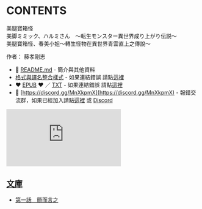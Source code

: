 # CONTENTS

美腿寶箱怪  
美脚ミミック、ハルミさん　～転生モンスター異世界成り上がり伝説～  
美腿寶箱怪、春美小姐～轉生怪物在異世界青雲直上之傳說～  

作者： 藤孝剛志  



- :closed_book: [README.md](README.md) - 簡介與其他資料
- [格式與譯名整合樣式](https://github.com/bluelovers/node-novel/blob/master/lib/locales/%E7%BE%8E%E8%85%BF%E5%AF%B6%E7%AE%B1%E6%80%AA.ts) - 如果連結錯誤 請點[這裡](https://github.com/bluelovers/node-novel/blob/master/lib/locales/)
-  :heart: [EPUB](https://gitlab.com/demonovel/epub-txt/blob/master/h/%E7%BE%8E%E8%85%BF%E5%AF%B6%E7%AE%B1%E6%80%AA%E3%80%81%E6%98%A5%E7%BE%8E%E5%B0%8F%E5%A7%90%EF%BD%9E%E8%BD%89%E7%94%9F%E6%80%AA%E7%89%A9%E5%9C%A8%E7%95%B0%E4%B8%96%E7%95%8C%E9%9D%92%E9%9B%B2%E7%9B%B4%E4%B8%8A%E4%B9%8B%E5%82%B3%E8%AA%AA%EF%BD%9E.epub) :heart:  ／ [TXT](https://gitlab.com/demonovel/epub-txt/blob/master/h/out/%E7%BE%8E%E8%85%BF%E5%AF%B6%E7%AE%B1%E6%80%AA%E3%80%81%E6%98%A5%E7%BE%8E%E5%B0%8F%E5%A7%90%EF%BD%9E%E8%BD%89%E7%94%9F%E6%80%AA%E7%89%A9%E5%9C%A8%E7%95%B0%E4%B8%96%E7%95%8C%E9%9D%92.out.txt) - 如果連結錯誤 請點[這裡](https://gitlab.com/demonovel/epub-txt/blob/master/h/)
- :mega: [https://discord.gg/MnXkpmX](https://discord.gg/MnXkpmX) - 報錯交流群，如果已經加入請點[這裡](https://discordapp.com/channels/467794087769014273/467794088285175809) 或 [Discord](https://discordapp.com/channels/@me)


![導航目錄](https://chart.apis.google.com/chart?cht=qr&chs=150x150&chl=https://gitlab.com/novel-group/txt-source/blob/master/h/美腿寶箱怪/導航目錄.md "導航目錄")




## [文庫](00010_%E6%96%87%E5%BA%AB)

- [第一話　簡而言之](00010_%E6%96%87%E5%BA%AB/%E7%AC%AC%E4%B8%80%E8%A9%B1%E3%80%80%E7%B0%A1%E8%80%8C%E8%A8%80%E4%B9%8B.txt)


